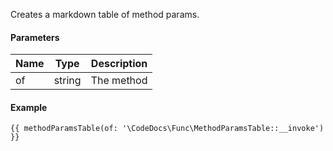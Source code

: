 Creates a markdown table of method params.

#### Parameters

| Name | Type | Description
| ---- | ---- | -----------
| of | string | The method


#### Example

```
{{ methodParamsTable(of: '\CodeDocs\Func\MethodParamsTable::__invoke') }}
```
